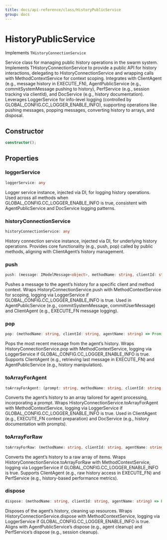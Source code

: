 ```yaml
---
title: docs/api-reference/class/HistoryPublicService
group: docs
---
```


# HistoryPublicService

Implements `THistoryConnectionService`

Service class for managing public history operations in the swarm system.
Implements THistoryConnectionService to provide a public API for history interactions, delegating to HistoryConnectionService and wrapping calls with MethodContextService for context scoping.
Integrates with ClientAgent (e.g., message history in EXECUTE_FN), AgentPublicService (e.g., commitSystemMessage pushing to history), PerfService (e.g., session tracking via clientId), and DocService (e.g., history documentation).
Leverages LoggerService for info-level logging (controlled by GLOBAL_CONFIG.CC_LOGGER_ENABLE_INFO), supporting operations like pushing messages, popping messages, converting history to arrays, and disposal.

## Constructor

```ts
constructor();
```

## Properties

### loggerService

```ts
loggerService: any
```

Logger service instance, injected via DI, for logging history operations.
Used across all methods when GLOBAL_CONFIG.CC_LOGGER_ENABLE_INFO is true, consistent with AgentPublicService and DocService logging patterns.

### historyConnectionService

```ts
historyConnectionService: any
```

History connection service instance, injected via DI, for underlying history operations.
Provides core functionality (e.g., push, pop) called by public methods, aligning with ClientAgent’s history management.

### push

```ts
push: (message: IModelMessage<object>, methodName: string, clientId: string, agentName: string) => Promise<void>
```

Pushes a message to the agent’s history for a specific client and method context.
Wraps HistoryConnectionService.push with MethodContextService for scoping, logging via LoggerService if GLOBAL_CONFIG.CC_LOGGER_ENABLE_INFO is true.
Used in AgentPublicService (e.g., commitSystemMessage, commitUserMessage) and ClientAgent (e.g., EXECUTE_FN message logging).

### pop

```ts
pop: (methodName: string, clientId: string, agentName: string) => Promise<IModelMessage<object>>
```

Pops the most recent message from the agent’s history.
Wraps HistoryConnectionService.pop with MethodContextService, logging via LoggerService if GLOBAL_CONFIG.CC_LOGGER_ENABLE_INFO is true.
Supports ClientAgent (e.g., retrieving last message in EXECUTE_FN) and AgentPublicService (e.g., history manipulation).

### toArrayForAgent

```ts
toArrayForAgent: (prompt: string, methodName: string, clientId: string, agentName: string) => Promise<IModelMessage<object>[]>
```

Converts the agent’s history to an array tailored for agent processing, incorporating a prompt.
Wraps HistoryConnectionService.toArrayForAgent with MethodContextService, logging via LoggerService if GLOBAL_CONFIG.CC_LOGGER_ENABLE_INFO is true.
Used in ClientAgent (e.g., EXECUTE_FN context preparation) and DocService (e.g., history documentation with prompts).

### toArrayForRaw

```ts
toArrayForRaw: (methodName: string, clientId: string, agentName: string) => Promise<IModelMessage<object>[]>
```

Converts the agent’s history to a raw array of items.
Wraps HistoryConnectionService.toArrayForRaw with MethodContextService, logging via LoggerService if GLOBAL_CONFIG.CC_LOGGER_ENABLE_INFO is true.
Supports ClientAgent (e.g., raw history access in EXECUTE_FN) and PerfService (e.g., history-based performance metrics).

### dispose

```ts
dispose: (methodName: string, clientId: string, agentName: string) => Promise<void>
```

Disposes of the agent’s history, cleaning up resources.
Wraps HistoryConnectionService.dispose with MethodContextService, logging via LoggerService if GLOBAL_CONFIG.CC_LOGGER_ENABLE_INFO is true.
Aligns with AgentPublicService’s dispose (e.g., agent cleanup) and PerfService’s dispose (e.g., session cleanup).
